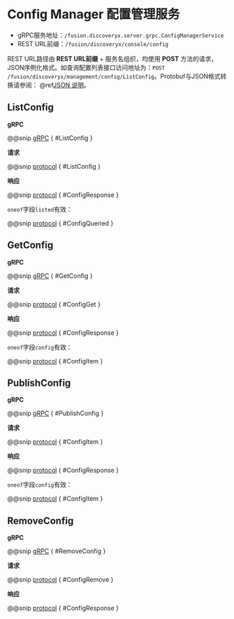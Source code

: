 # Config Manager 配置管理服务

- gRPC服务地址：`/fusion.discoveryx.server.grpc.ConfigManagerService`
- REST URL前缀：`/fusion/discoveryx/console/config`

REST URL路径由 **REST URL前缀** + 服务名组织，均使用 **POST** 方法的请求，JSON序例化格式。如查询配置列表接口访问地址为：`POST /fusion/discoveryx/management/config/ListConfig`。Protobuf与JSON格式转换请参阅： @ref[JSON 说明](../json.md)。

## ListConfig

**gRPC**

@@snip [gRPC](../../../../../../discoveryx-server/src/main/protobuf/fusion/discoveryx/server/grpc/server.proto) { #ListConfig }

**请求**

@@snip [protocol](../../../../../../discoveryx-server/src/main/protobuf/fusion/discoveryx/server/protocol/config.proto) { #ListConfig }

**响应**

@@snip [protocol](../../../../../../discoveryx-server/src/main/protobuf/fusion/discoveryx/server/protocol/config.proto) { #ConfigResponse }

`oneof`字段`listed`有效：

@@snip [protocol](../../../../../../discoveryx-common/src/main/protobuf/fusion/discoveryx/model/discoveryx.proto) { #ConfigQueried }

## GetConfig

**gRPC**

@@snip [gRPC](../../../../../../discoveryx-server/src/main/protobuf/fusion/discoveryx/server/grpc/server.proto) { #GetConfig }

**请求**

@@snip [protocol](../../../../../../discoveryx-common/src/main/protobuf/fusion/discoveryx/model/discoveryx.proto) { #ConfigGet }

**响应**

@@snip [protocol](../../../../../../discoveryx-server/src/main/protobuf/fusion/discoveryx/server/protocol/config.proto) { #ConfigResponse }

`oneof`字段`config`有效：

@@snip [protocol](../../../../../../discoveryx-common/src/main/protobuf/fusion/discoveryx/model/discoveryx.proto) { #ConfigItem }

## PublishConfig

**gRPC**

@@snip [gRPC](../../../../../../discoveryx-server/src/main/protobuf/fusion/discoveryx/server/grpc/server.proto) { #PublishConfig }

**请求**

@@snip [protocol](../../../../../../discoveryx-common/src/main/protobuf/fusion/discoveryx/model/discoveryx.proto) { #ConfigItem }

**响应**

@@snip [protocol](../../../../../../discoveryx-server/src/main/protobuf/fusion/discoveryx/server/protocol/config.proto) { #ConfigResponse }

`oneof`字段`config`有效：

@@snip [protocol](../../../../../../discoveryx-common/src/main/protobuf/fusion/discoveryx/model/discoveryx.proto) { #ConfigItem }

## RemoveConfig

**gRPC**

@@snip [gRPC](../../../../../../discoveryx-server/src/main/protobuf/fusion/discoveryx/server/grpc/server.proto) { #RemoveConfig }

**请求**

@@snip [protocol](../../../../../../discoveryx-common/src/main/protobuf/fusion/discoveryx/model/discoveryx.proto) { #ConfigRemove }

**响应**

@@snip [protocol](../../../../../../discoveryx-server/src/main/protobuf/fusion/discoveryx/server/protocol/config.proto) { #ConfigResponse }
